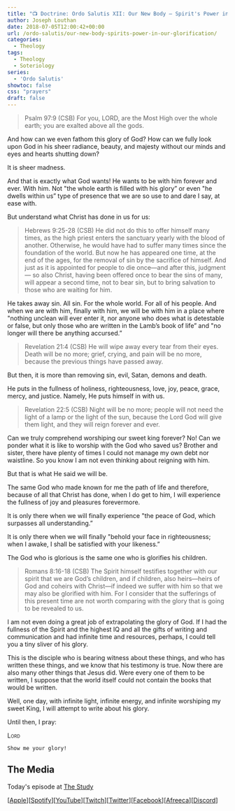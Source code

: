```yaml
---
title: "📺 Doctrine: Ordo Salutis XII: Our New Body – Spirit's Power in Our Glorification"
author: Joseph Louthan
date: 2018-07-05T12:00:42+00:00
url: /ordo-salutis/our-new-body-spirits-power-in-our-glorification/
categories:
  - Theology
tags:
  - Theology
  - Soteriology
series:
  - 'Ordo Salutis'
showtoc: false
css: "prayers"
draft: false
---
```

>Psalm 97:9 (CSB) For you, LORD, are the Most High over the whole earth; you are exalted above all the gods.

And how can we even fathom this glory of God? How can we fully look upon God in his sheer radiance, beauty, and majesty without our minds and eyes and hearts shutting down?

It is sheer madness.

And that is exactly what God wants! He wants to be with him forever and ever. With him. Not "the whole earth is filled with his glory” or even "he dwells within us” type of presence that we are so use to and dare I say, at ease with.

But understand what Christ has done in us for us:

>Hebrews 9:25-28 (CSB) He did not do this to offer himself many times, as the high priest enters the sanctuary yearly with the blood of another. Otherwise, he would have had to suffer many times since the foundation of the world. But now he has appeared one time, at the end of the ages, for the removal of sin by the sacrifice of himself. And just as it is appointed for people to die once—and after this, judgment— so also Christ, having been offered once to bear the sins of many, will appear a second time, not to bear sin, but to bring salvation to those who are waiting for him.

He takes away sin. All sin. For the whole world. For all of his people. And when we are with him, finally with him, we will be with him in a place where "nothing unclean will ever enter it, nor anyone who does what is detestable or false, but only those who are written in the Lamb’s book of life” and "no longer will there be anything accursed.”

>Revelation 21:4 (CSB) He will wipe away every tear from their eyes. Death will be no more; grief, crying, and pain will be no more, because the previous things have passed away.

But then, it is more than removing sin, evil, Satan, demons and death.

He puts in the fullness of holiness, righteousness, love, joy, peace, grace, mercy, and justice. Namely, He puts himself in with us.

>Revelation 22:5 (CSB) Night will be no more; people will not need the light of a lamp or the light of the sun, because the Lord God will give them light, and they will reign forever and ever.

Can we truly comprehend worshiping our sweet king forever? No! Can we ponder what it is like to worship with the God who saved us? Brother and sister, there have plenty of times I could not manage my own debt nor waistline. So you know I am not even thinking about reigning with him.

But that is what He said we will be.

The same God who made known for me the path of life and therefore, because of all that Christ has done, when I do get to him, I will experience the fullness of joy and pleasures forevermore.

It is only there when we will finally experience "the peace of God, which surpasses all understanding.”

It is only there when we will finally "behold your face in righteousness; when I awake, I shall be satisfied with your likeness.”

The God who is glorious is the same one who is glorifies his children.

>Romans 8:16-18 (CSB) The Spirit himself testifies together with our spirit that we are God’s children, and if children, also heirs—heirs of God and coheirs with Christ—if indeed we suffer with him so that we may also be glorified with him. For I consider that the sufferings of this present time are not worth comparing with the glory that is going to be revealed to us.

I am not even doing a great job of extrapolating the glory of God. If I had the fullness of the Spirit and the highest IQ and all the gifts of writing and communication and had infinite time and resources, perhaps, I could tell you a tiny sliver of his glory.

This is the disciple who is bearing witness about these things, and who has written these things, and we know that his testimony is true. Now there are also many other things that Jesus did. Were every one of them to be written, I suppose that the world itself could not contain the books that would be written.

Well, one day, with infinite light, infinite energy, and infinite worshiping my sweet King, I will attempt to write about his glory.

Until then, I pray:

<div style='font-variant: small-caps;'>
Lord
</div>

```text
Show me your glory!
```

## The Media

Today's episode at [The Study](http://study.theologic.us/podcast/doctrine-ordo-salutis-xii-our-new-body--spirits-power-in-our-glorification)

\[[Apple](https://podcasts.apple.com/us/podcast/the-study/id1557102127)\]\[[Spotify](https://open.spotify.com/show/0Xs5qsNvWePyRqcmtOTPkR)\]\[[YouTube](http://youtube.theologic.us)\]\[[Twitch](http://twitch.theologic.us)\]\[[Twitter](https://twitter.com/theologic_us)\]\[[Facebook](https://www.facebook.com/groups/462231051477464)\]\[[Afreeca](https://bj.afreecatv.com/theologicus)\]\[[Discord](http://discord.theologic.us)\]
